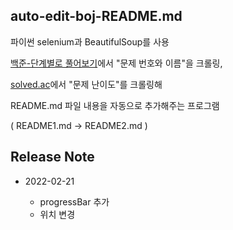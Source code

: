 ## auto-edit-boj-README.md

파이썬 selenium과 BeautifulSoup를 사용

[백준-단계별로 풀어보기](https://www.acmicpc.net/step)에서 "문제 번호와 이름"을 크롤링,

[solved.ac](https://solved.ac/)에서 "문제 난이도"를 크롤링해

README.md 파일 내용을 자동으로 추가해주는 프로그램

( README1.md -> README2.md )

## Release Note

* 2022-02-21

  * progressBar 추가
  * 위치 변경
